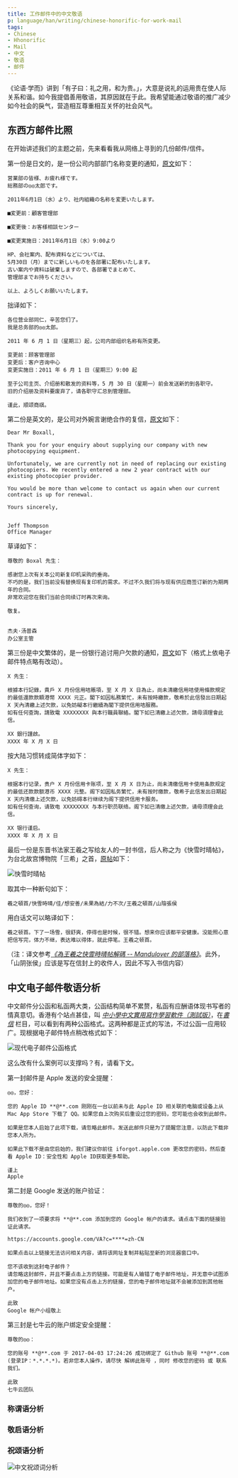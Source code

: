 ```yaml
---
title: 工作邮件中的中文敬语
p: language/han/writing/chinese-honorific-for-work-mail
tags:
- Chinese
- Hhonorific
- Mail
- 中文
- 敬语
- 邮件
---
```


《论语·学而》讲到「有子曰：礼之用，和为贵。」，大意是说礼的运用贵在使人际关系和谐。如今我提倡善用敬语，其原因就在于此。我希望能通过敬语的推广减少如今社会的戾气，营造相互尊重相互关怀的社会风气。

<!--more-->

## 东西方邮件比照

在开始讲述我们的主题之前，先来看看我从网络上寻到的几份邮件/信件。

第一份是日文的，是一份公司内部部门名称变更的通知，[原文](https://business-mail.jp/example/753)如下：

```
営業部の皆様、お疲れ様です。
総務部の◎◎太郎です。

2011年6月1日（水）より、社内組織の名称を変更いたします。

■変更前：顧客管理部

■変更後：お客様相談センター

■変更実施日：2011年6月1日（水）9:00より

HP、会社案内、配布資料などについては、
5月30日（月）までに新しいものを各部署に配布いたします。
古い案内や資料は破棄しますので、各部署でまとめて、
管理部までお持ちください。

以上、よろしくお願いいたします。
```

拙译如下：

```
各位营业部同仁，辛苦您们了。
我是总务部的◎◎太郎。

2011 年 6 月 1 日（星期三）起，公司内部组织名称有所变更。

变更前：顾客管理部
变更后：客户咨询中心
变更实施日：2011 年 6 月 1 日（星期三）9:00 起

至于公司主页、介绍册和散发的资料等，5 月 30 日（星期一）前会发送新的到各职守。
旧的介绍册及资料要废弃了，请各职守汇总到管理部。

谨此，顺颂商祺。
```

第二份是英文的，是公司对外婉言谢绝合作的复信，[原文](http://www.blairenglish.com/exercises/emails/exercises/business-email-examples/business-email-examples.html)如下：
```
Dear Mr Boxall,

Thank you for your enquiry about supplying our company with new photocopying equipment.

Unfortunately, we are currently not in need of replacing our existing photocopiers. We recently entered a new 2 year contract with our existing photocopier provider.

You would be more than welcome to contact us again when our current contract is up for renewal.

Yours sincerely,


Jeff Thompson
Office Manager
```

草译如下：

```
尊敬的 Boxal 先生：

感谢您上次有关本公司新复印机采购的垂询。
不巧的是，我们当前没有替换现有复印机的需求。不过不久我们将与现有供应商签订新的为期两年的合同。
非常欢迎您在我们当前合同续订时再次来询。

敬复。


杰夫·汤普森
办公室主管
```

第三份是中文繁体的，是一份银行追讨用户欠款的通知，[原文](http://www.cuhk.edu.hk/ics/clrc/crcl_74/wong.pdf)如下（格式上依电子邮件特点略有改动）。

```
X 先生：

根據本行記錄，貴戶 X 月份信用咭賬項，至 X 月 X 日為止，尚未清繳信用咭使用條款規定的最低還款款額港幣 XXXX 元正。閣下如因私務繁忙，未有按時繳款，敬希於此信發出日期起 X 天內清繳上述欠款，以免妨礙本行繼續為閣下提供信用咭服務。
如有任何查詢，請致電 XXXXXXXX 與本行職員聯絡。閣下如已清繳上述欠款，請毋須理會此信。

XX 銀行謹啟。
XXXX 年 X 月 X 日
```

按大陆习惯转成简体字如下：

```
X 先生：

根据本行记录，贵户 X 月份信用卡账项，至 X 月 X 日为止，尚未清缴信用卡使用条款规定的最低还款款额港币 XXXX 元整。阁下如因私务繁忙，未有按时缴款，敬希于此信发出日期起 X 天内清缴上述欠款，以免妨碍本行继续为阁下提供信用卡服务。
如有任何查询，请致电 XXXXXXXX 与本行职员联络。阁下如已清缴上述欠款，请毋须理会此信。

XX 银行谨启。
XXXX 年 X 月 X 日
```

最后一份是东晋书法家王羲之写给友人的一封书信，后人称之为《快雪时晴帖》，为台北故宫博物院「三希」之首，[原帖](https://baike.baidu.com/item/%E5%BF%AB%E9%9B%AA%E6%97%B6%E6%99%B4%E5%B8%96/1247442)如下：

![快雪时晴帖](chinese-honorific-for-work-mail/快雪時晴帖.jpg)

取其中一种断句如下：

```
羲之頓首/快雪時晴/佳/想安善/未果為結/力不次/王羲之頓首/山陰張侯
```

用白话文可以略译如下：

```
羲之顿首。下了一场雪，很舒爽，停得也是时候，很不错。想来你应该都平安健康。没能照心意把信写完，体力不继，表达难以得体，就此停笔。王羲之顿首。
```

（注：译文参考[*《為王羲之快雪時晴帖解碼 -- Mandulover 的部落格》*](http://blog.udn.com/Mandulover/5585178)。此外，「山阴张侯」应该是写在信封上的收件人，因此不写入书信内容）

## 中文电子邮件敬语分析

中文邮件分公函和私函两大类，公函结构简单不累赘，私函有应酬语体现书写者的情真意切。香港有个站点甚佳，叫 [*中小學中文實用寫作學習軟件（測試版）*](http://203.198.171.19/teaching/program/tongqingdayi/index.htm)，在[*書信*](http://203.198.171.19/teaching/program/tongqingdayi/letter/letter-format02a.htm) 栏目，可以看到有两种公函格式。这两种都是正式的写法，不过公函一应用较广。现根据电子邮件特点稍改格式如下：

![现代电子邮件公函格式](chinese-honorific-for-work-mail/现代电子邮件公函格式.jpg)

这么改有什么案例可以支撑吗？有，请看下文。

第一封邮件是 Apple 发送的安全提醒：

```
◎◎，您好：

您的 Apple ID **@**.com 刚刚在一台以前未与此 Apple ID 相关联的电脑或设备上从 Mac App Store 下载了 QQ。如果您自上次购买后重设过您的密码，您可能也会收到此邮件。

如果是您本人启始了此项下载，请忽略此邮件。发送此邮件只是为了提醒您注意，以防此下载非您本人所为。

如果此下载不是由您启始的，我们建议你前往 iforgot.apple.com 更改您的密码，然后查看 Apple ID：安全性和 Apple ID获取更多帮助。

谨上
Apple
```
第二封是 Google 发送的账户验证：
```
尊敬的◎◎，您好！

我们收到了一项要求将 **@**.com 添加到您的 Google 帐户的请求。请点击下面的链接验证此请求。

https://accounts.google.com/VA?c=****=zh-CN

如果点击以上链接无法访问相关内容，请将该网址复制并粘贴至新的浏览器窗口中。

您不该收到这封电子邮件？
请忽略这封邮件，并且不要点击上方的链接。可能是有人输错了电子邮件地址，并无意中试图添加您的电子邮件地址。如果您没有点击上方的链接，您的电子邮件地址就不会被添加到其他帐户。

此致
Google 帐户小组敬上
```

第三封是七牛云的账户绑定安全提醒：

```
尊敬的◎◎：

您的账号 **@**.com 于 2017-04-03 17:24:26 成功绑定了 Github 账号 **@**.com (登录IP：*.*.*.*)。若非您本人操作，请尽快 解绑此账号 ，同时 修改您的密码 或 联系我们。

此致
七牛云团队
```

### 称谓语分析

### 敬启语分析

### 祝颂语分析

![中文祝颂词分析](chinese-honorific-for-work-mail/中文祝颂词分析.jpg)

